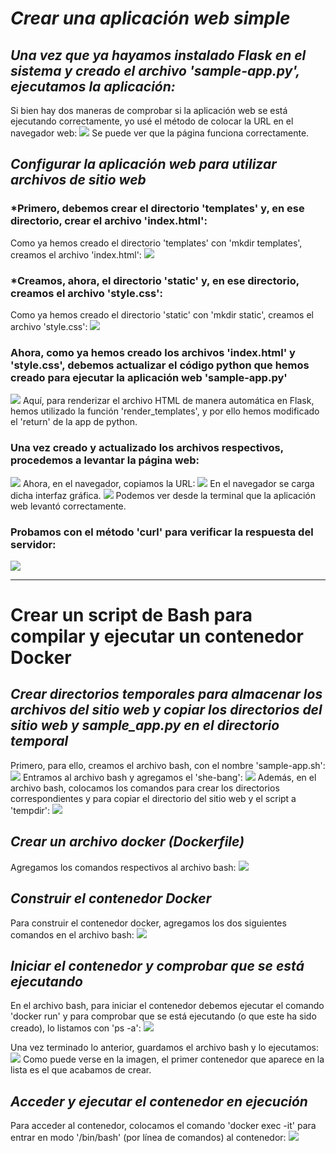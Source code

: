 # *Crear una aplicación web simple*
## *Una vez que ya hayamos instalado Flask en el sistema y creado el archivo 'sample-app.py', ejecutamos la aplicación:*
Si bien hay dos maneras de comprobar si la aplicación web se está ejecutando correctamente, yo usé el método de colocar la URL
en el navegador web:
![](https://github.com/DianaLlamoca/ComputacionParalelaYDistribuida/blob/main/pagina_web2.png)
Se puede ver que la página funciona correctamente.

## *Configurar la aplicación web para utilizar archivos de sitio web*
### *Primero, debemos crear el directorio 'templates' y, en ese directorio, crear el archivo 'index.html':
Como ya hemos creado el directorio 'templates' con 'mkdir templates', creamos el archivo 'index.html':
![](https://github.com/DianaLlamoca/ComputacionParalelaYDistribuida/blob/main/index.png)

### *Creamos, ahora, el directorio 'static' y, en ese directorio, creamos el archivo 'style.css':
Como ya hemos creado el directorio 'static' con 'mkdir static', creamos el archivo 'style.css':
![](https://github.com/DianaLlamoca/ComputacionParalelaYDistribuida/blob/main/static.png)

### Ahora, como ya hemos creado los archivos 'index.html' y 'style.css', debemos actualizar el código python que hemos creado para ejecutar la aplicación web 'sample-app.py'
![](https://github.com/DianaLlamoca/ComputacionParalelaYDistribuida/blob/main/index_cambiado.png)
Aquí, para renderizar el archivo HTML de manera automática en Flask, hemos utilizado la función 'render_templates', y por ello hemos modificado el 'return' de la app de python.

### Una vez creado y actualizado los archivos respectivos, procedemos a levantar la página web:
![](https://github.com/DianaLlamoca/ComputacionParalelaYDistribuida/blob/main/ejec_index_camb.png)
Ahora, en el navegador, copiamos la URL:
![](https://github.com/DianaLlamoca/ComputacionParalelaYDistribuida/blob/main/pag_levantada.png)
En el navegador se carga dicha interfaz gráfica.
![](https://github.com/DianaLlamoca/ComputacionParalelaYDistribuida/blob/main/cod_camb_pag_lev.png)
Podemos ver desde la terminal que la aplicación web levantó correctamente.

### Probamos con el método 'curl' para verificar la respuesta del servidor:
![](https://github.com/DianaLlamoca/ComputacionParalelaYDistribuida/blob/main/pag_lev_2_met.png)

---- 
# Crear un script de Bash para compilar y ejecutar un contenedor Docker
## *Crear directorios temporales para almacenar los archivos del sitio web y copiar los directorios del sitio web y sample_app.py en el directorio temporal*
Primero, para ello, creamos el archivo bash, con el nombre 'sample-app.sh':
![](https://github.com/DianaLlamoca/ComputacionParalelaYDistribuida/blob/main/script_sample-app.sh.png)
Entramos al archivo bash y agregamos el 'she-bang':
![](https://github.com/DianaLlamoca/ComputacionParalelaYDistribuida/blob/main/she-bang.png)
Además, en el archivo bash, colocamos los comandos para crear los directorios correspondientes y para copiar el directorio del sitio web y el script a 'tempdir':
![](https://github.com/DianaLlamoca/ComputacionParalelaYDistribuida/blob/main/Modificado.png)

## *Crear un archivo docker (Dockerfile)*
Agregamos los comandos respectivos al archivo bash:
![](https://github.com/DianaLlamoca/ComputacionParalelaYDistribuida/blob/main/archivoDOcker.png)

## *Construir el contenedor Docker*
Para construir el contenedor docker, agregamos los dos siguientes comandos en el archivo bash:
![](https://github.com/DianaLlamoca/ComputacionParalelaYDistribuida/blob/main/construyendoElContDocker.png)

## *Iniciar el contenedor y comprobar que se está ejecutando*
En el archivo bash, para iniciar el contenedor debemos ejecutar el comando 'docker run' y para comprobar que se está ejecutando (o que este ha sido creado), lo listamos con 'ps -a':
![](https://github.com/DianaLlamoca/ComputacionParalelaYDistribuida/blob/main/iniciarElContYComprQueSeEjecuta.png)

Una vez terminado lo anterior, guardamos el archivo bash y lo ejecutamos:
![](https://github.com/DianaLlamoca/ComputacionParalelaYDistribuida/blob/main/eJecutado.png)
Como puede verse en la imagen, el primer contenedor que aparece en la lista es el que acabamos de crear.

## *Acceder y ejecutar el contenedor en ejecución*
Para acceder al contenedor, colocamos el comando 'docker exec -it' para entrar en modo '/bin/bash' (por línea de comandos) al contenedor:
![](https://github.com/DianaLlamoca/ComputacionParalelaYDistribuida/blob/main/carpetas_docker.png)
